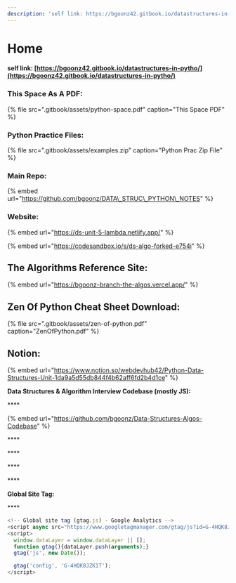 ```yaml
---
description: 'self link: https://bgoonz42.gitbook.io/datastructures-in-pytho/'
---
```


# Home

#### self link: [https://bgoonz42.gitbook.io/datastructures-in-pytho/](https://bgoonz42.gitbook.io/datastructures-in-pytho/)

### This Space As A PDF:

{% file src=".gitbook/assets/python-space.pdf" caption="This Space PDF" %}

### Python Practice Files:

{% file src=".gitbook/assets/examples.zip" caption="Python Prac Zip File" %}

### Main Repo:

{% embed url="https://github.com/bgoonz/DATA\_STRUC\_PYTHON\_NOTES" %}

### Website:

{% embed url="https://ds-unit-5-lambda.netlify.app/" %}

{% embed url="https://codesandbox.io/s/ds-algo-forked-e754i" %}

## The Algorithms Reference Site:

{% embed url="https://bgoonz-branch-the-algos.vercel.app/" %}

## Zen Of Python Cheat Sheet Download:

{% file src=".gitbook/assets/zen-of-python.pdf" caption="ZenOfPython.pdf" %}

## Notion:

{% embed url="https://www.notion.so/webdevhub42/Python-Data-Structures-Unit-1da9a5d55db844f4b62aff6fd2b4d1ce" %}

**Data Structures & Algorithm Interview Codebase \(mostly JS\):**

\*\*\*\*

{% embed url="https://github.com/bgoonz/Data-Structures-Algos-Codebase" %}

\*\*\*\*

\*\*\*\*

\*\*\*\*

\*\*\*\*

**Global Site Tag:**

\*\*\*\*

```javascript
<!-- Global site tag (gtag.js) - Google Analytics -->
<script async src="https://www.googletagmanager.com/gtag/js?id=G-4HQK8JZK1T"></script>
<script>
  window.dataLayer = window.dataLayer || [];
  function gtag(){dataLayer.push(arguments);}
  gtag('js', new Date());

  gtag('config', 'G-4HQK8JZK1T');
</script>
```
